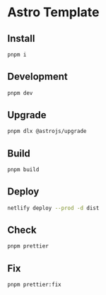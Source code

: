 # Astro Template

## Install

```sh
pnpm i
```

## Development

```sh
pnpm dev
```

## Upgrade

```sh
pnpm dlx @astrojs/upgrade
```

## Build

```sh
pnpm build
```

## Deploy

```sh
netlify deploy --prod -d dist
```

## Check

```sh
pnpm prettier
```

## Fix

```sh
pnpm prettier:fix
```
